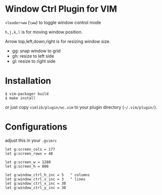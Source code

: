 

Window Ctrl Plugin for VIM
==========================

`<leader>ww` (`\ww`) to toggle window control mode

`h,j,k,l` is for moving window position.

Arrow top,left,down,right is for resizing window size.

- gg: snap window to grid
- gh: resize to left side
- gl: resize to right side

Installation
==============

    $ vim-packager build 
    $ make install

or just copy `vimlib/plugin/wc.vim` to your plugin directory (`~/.vim/plugin/`).

Configurations
==============

adjust this in your `.gvimrc`

    let g:screen_cols = 177
    let g:screen_rows = 48

    let g:screen_w = 1280
    let g:screen_h = 800

    let g:window_ctrl_h_inc = 5   " columns
    let g:window_ctrl_v_inc = 3   " lines
    let g:window_ctrl_x_inc = 30
    let g:window_ctrl_y_inc = 30

